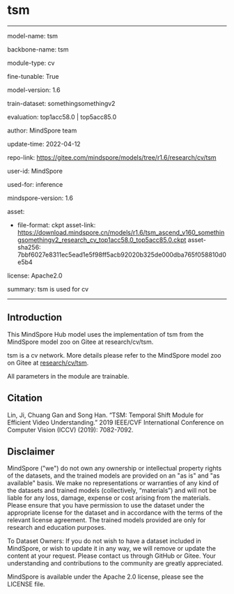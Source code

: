 # tsm

---

model-name: tsm

backbone-name: tsm

module-type: cv

fine-tunable: True

model-version: 1.6

train-dataset: somethingsomethingv2

evaluation: top1acc58.0 | top5acc85.0

author: MindSpore team

update-time: 2022-04-12

repo-link: <https://gitee.com/mindspore/models/tree/r1.6/research/cv/tsm>

user-id: MindSpore

used-for: inference

mindspore-version: 1.6

asset:

-
    file-format: ckpt
    asset-link: <https://download.mindspore.cn/models/r1.6/tsm_ascend_v160_somethingsomethingv2_research_cv_top1acc58.0_top5acc85.0.ckpt>
    asset-sha256: 7bbf6027e8311ec5ead1e5f98ff5acb92020b325de000dba765f058810d0e5b4

license: Apache2.0

summary: tsm is used for cv

---

## Introduction

This MindSpore Hub model uses the implementation of tsm from the MindSpore model zoo on Gitee at research/cv/tsm.

tsm is a cv network. More details please refer to the MindSpore model zoo on Gitee at [research/cv/tsm](https://gitee.com/mindspore/models/blob/r1.6/research/cv/tsm/README_CN.md).

All parameters in the module are trainable.

## Citation

Lin, Ji, Chuang Gan and Song Han. “TSM: Temporal Shift Module for Efficient Video Understanding.” 2019 IEEE/CVF International Conference on Computer Vision (ICCV) (2019): 7082-7092.

## Disclaimer

MindSpore ("we") do not own any ownership or intellectual property rights of the datasets, and the trained models are provided on an "as is" and "as available" basis. We make no representations or warranties of any kind of the datasets and trained models (collectively, “materials”) and will not be liable for any loss, damage, expense or cost arising from the materials. Please ensure that you have permission to use the dataset under the appropriate license for the dataset and in accordance with the terms of the relevant license agreement. The trained models provided are only for research and education purposes.

To Dataset Owners: If you do not wish to have a dataset included in MindSpore, or wish to update it in any way, we will remove or update the content at your request. Please contact us through GitHub or Gitee. Your understanding and contributions to the community are greatly appreciated.

MindSpore is available under the Apache 2.0 license, please see the LICENSE file.
